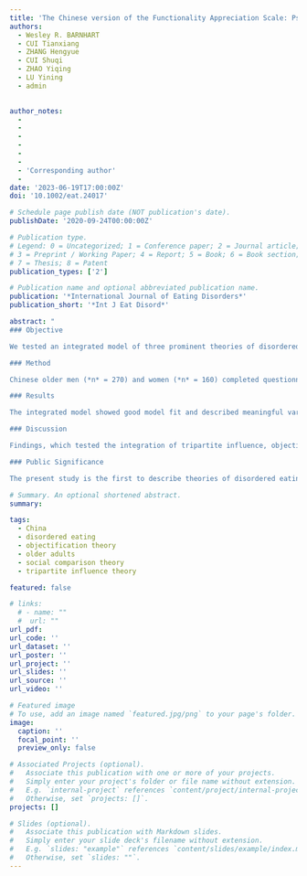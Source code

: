 ```yaml
---
title: 'The Chinese version of the Functionality Appreciation Scale: Psychometric properties and measurement invariance across gender and age'
authors:
  - Wesley R. BARNHART
  - CUI Tianxiang
  - ZHANG Hengyue
  - CUI Shuqi
  - ZHAO Yiqing
  - LU Yining
  - admin
 

author_notes:
  - 
  - 
  - 
  - 
  -
  -
  - 'Corresponding author'
  - 
date: '2023-06-19T17:00:00Z'
doi: '10.1002/eat.24017'

# Schedule page publish date (NOT publication's date).
publishDate: '2020-09-24T00:00:00Z'

# Publication type.
# Legend: 0 = Uncategorized; 1 = Conference paper; 2 = Journal article;
# 3 = Preprint / Working Paper; 4 = Report; 5 = Book; 6 = Book section;
# 7 = Thesis; 8 = Patent
publication_types: ['2']

# Publication name and optional abbreviated publication name.
publication: '*International Journal of Eating Disorders*'
publication_short: '*Int J Eat Disord*'

abstract: "
### Objective

We tested an integrated model of three prominent theories of disordered eating (tripartite influence theory, objectification theory, and social comparison theory) in a sample of older Chinese men and women.

### Method

Chinese older men (*n* = 270) and women (*n* = 160) completed questionnaires assessing the tripartite influence, objectification, and social comparison theories and thinness- and muscularity-oriented disordered eating. Two structural equation models were tested in Chinese older men and women.

### Results

The integrated model showed good model fit and described meaningful variance in thinness- and muscularity-oriented disordered eating in Chinese older men and women. Higher appearance pressures were uniquely related to higher muscularity-oriented disordered eating in men. Across both gender groups, higher thinness internalization was uniquely related to higher thinness- and muscularity-oriented disordered eating, and in women only, higher muscularity internalization was uniquely related to lower thinness-oriented disordered eating. In men, higher upward and downward body image comparisons were uniquely related to higher and lower, respectively, muscularity-oriented disordered eating. In women, higher upward body image comparisons were only uniquely related to higher muscularity-oriented disordered eating while higher downward body image comparisons were uniquely related to both outcomes. Higher body shame was uniquely related to higher thinness-oriented disordered eating across both groups and in men alone, higher body shame was also uniquely related to higher muscularity-oriented disordered eating.

### Discussion

Findings, which tested the integration of tripartite influence, objectification, and social comparison theories, inform the prevention and treatment of disordered eating in Chinese older populations.

### Public Significance

The present study is the first to describe theories of disordered eating (tripartite influence, objectification, and social comparison) in Chinese older adults. Findings suggested good model fit and the integrated models described meaningful variance in thinness- and muscularity-oriented disordered eating in Chinese older women and men. Findings extend existing theories of disordered eating and, pending further study, may inform theory-driven prevention and treatment approaches in Chinese older adults."

# Summary. An optional shortened abstract.
summary: 

tags:
  - China 
  - disordered eating 
  - objectification theory 
  - older adults 
  - social comparison theory 
  - tripartite influence theory

featured: false

# links:
  # - name: ""
  #  url: ""
url_pdf: 
url_code: ''
url_dataset: ''
url_poster: ''
url_project: ''
url_slides: ''
url_source: ''
url_video: ''

# Featured image
# To use, add an image named `featured.jpg/png` to your page's folder.
image:
  caption: ''
  focal_point: ''
  preview_only: false

# Associated Projects (optional).
#   Associate this publication with one or more of your projects.
#   Simply enter your project's folder or file name without extension.
#   E.g. `internal-project` references `content/project/internal-project/index.md`.
#   Otherwise, set `projects: []`.
projects: []

# Slides (optional).
#   Associate this publication with Markdown slides.
#   Simply enter your slide deck's filename without extension.
#   E.g. `slides: "example"` references `content/slides/example/index.md`.
#   Otherwise, set `slides: ""`.
---
```

